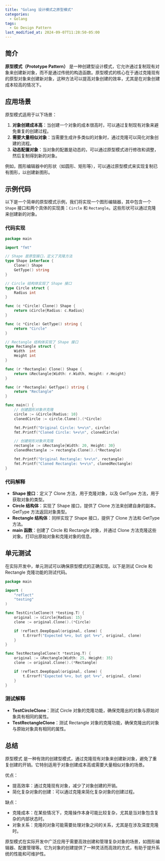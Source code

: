 ```yaml
---
title: "Golang 设计模式之原型模式"
categories:
  - Golang
tags:
  - Go Design Pattern
last_modified_at: 2024-09-07T11:28:50-05:00
---
```


## 简介

**原型模式（Prototype Pattern）** 是一种创建型设计模式，它允许通过复制现有对象来创建新对象，而不是通过传统的构造函数。原型模式的核心在于通过克隆现有的原型对象来创建新对象，这种方法可以提高对象创建的效率，尤其是在对象创建成本较高的情况下。

## 应用场景

原型模式适用于以下场景：

1. **对象创建成本高**：当创建一个对象的成本很高时，可以通过复制现有对象来避免重复的创建过程。
2. **需要大量相似对象**：当需要生成许多类似的对象时，通过克隆可以简化对象创建的流程。
3. **动态配置对象**：当对象的配置是动态的，可以通过原型模式进行修改和调整，然后复制得到新的对象。

例如，图形编辑器中的形状（如圆形、矩形等），可以通过原型模式来实现复制已有图形，以创建新图形。

## 示例代码

以下是一个简单的原型模式示例，我们将实现一个图形编辑器，其中包含一个 `Shape` 接口和两个具体的实现类：`Circle` 和 `Rectangle`。这些形状可以通过克隆来创建新的对象。

### 代码实现

```go
package main

import "fmt"

// Shape 是原型接口，定义了克隆方法
type Shape interface {
    Clone() Shape
    GetType() string
}

// Circle 结构体实现了 Shape 接口
type Circle struct {
    Radius int
}

func (c *Circle) Clone() Shape {
    return &Circle{Radius: c.Radius}
}

func (c *Circle) GetType() string {
    return "Circle"
}

// Rectangle 结构体实现了 Shape 接口
type Rectangle struct {
    Width  int
    Height int
}

func (r *Rectangle) Clone() Shape {
    return &Rectangle{Width: r.Width, Height: r.Height}
}

func (r *Rectangle) GetType() string {
    return "Rectangle"
}

func main() {
    // 创建圆形对象并克隆
    circle := &Circle{Radius: 10}
    clonedCircle := circle.Clone().(*Circle)

    fmt.Printf("Original Circle: %+v\n", circle)
    fmt.Printf("Cloned Circle: %+v\n", clonedCircle)

    // 创建矩形对象并克隆
    rectangle := &Rectangle{Width: 20, Height: 30}
    clonedRectangle := rectangle.Clone().(*Rectangle)

    fmt.Printf("Original Rectangle: %+v\n", rectangle)
    fmt.Printf("Cloned Rectangle: %+v\n", clonedRectangle)
}
```

### 代码解释

- **Shape 接口**：定义了 Clone 方法，用于克隆对象，以及 GetType 方法，用于获取对象的类型。
- **Circle 结构体**：实现了 Shape 接口，提供了 Clone 方法来创建自身的副本。GetType 方法返回对象类型。
- **Rectangle 结构体**：同样实现了 Shape 接口，提供了 Clone 方法和 GetType 方法。
- **main 函数**：创建了 Circle 和 Rectangle 对象，并通过 Clone 方法克隆这些对象。打印出原始对象和克隆对象的信息。

## 单元测试

在实际开发中，单元测试可以确保原型模式的正确实现。以下是测试 Circle 和 Rectangle 克隆功能的测试代码。

```go
package main

import (
    "reflect"
    "testing"
)

func TestCircleClone(t *testing.T) {
    original := &Circle{Radius: 15}
    clone := original.Clone().(*Circle)

    if !reflect.DeepEqual(original, clone) {
        t.Errorf("Expected %+v, but got %+v", original, clone)
    }
}

func TestRectangleClone(t *testing.T) {
    original := &Rectangle{Width: 25, Height: 35}
    clone := original.Clone().(*Rectangle)

    if !reflect.DeepEqual(original, clone) {
        t.Errorf("Expected %+v, but got %+v", original, clone)
    }
}
```

### 测试解释

- **TestCircleClone**：测试 Circle 对象的克隆功能，确保克隆出的对象与原始对象具有相同的属性。
- **TestRectangleClone**：测试 Rectangle 对象的克隆功能，确保克隆出的对象与原始对象具有相同的属性。

## 总结

原型模式 是一种有效的创建型模式，通过克隆现有对象来创建新对象，避免了重复创建的开销。它特别适用于对象创建成本高或需要大量相似对象的场景。

优点：

- 提高效率：通过克隆现有对象，减少了对象创建的开销。
- 简化复杂对象的创建：可以通过克隆来简化复杂对象的创建过程。

缺点：

- 克隆成本：在某些情况下，克隆操作本身可能比较复杂，尤其是当对象包含复杂的内部状态时。
- 对象关系：克隆的对象可能需要处理对象之间的关系，尤其是在涉及深度克隆时。

原型模式在实际开发中广泛应用于需要高效创建和管理复杂对象的场景，如图形编辑器、配置管理等。它为对象的创建提供了一种灵活而高效的方式，有助于提升系统的性能和可维护性。
